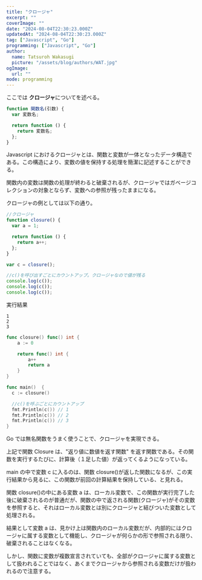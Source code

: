 ```yaml
---
title: "クロージャ"
excerpt: ""
coverImage: ""
date: "2024-08-04T22:30:23.000Z"
updatedAt: "2024-08-04T22:30:23.000Z"
tag: ["Javascript", "Go"]
programming: ["Javascript", "Go"]
author:
  name: Tatsuroh Wakasugi
  picture: "/assets/blog/authors/WAT.jpg"
ogImage:
  url: ""
mode: programming
---
```


ここでは **クロージャ**についてを述べる。

<div class="note_content_by_programming_language" id="note_content_Javascript">

```javascript
function 関数名(引数) {
  var 変数名;

  return function () {
    return 変数名;
  };
}
```

Javascript におけるクロージャとは、関数と変数が一体となったデータ構造である。この構造により、変数の値を保持する処理を簡潔に記述することができる。

関数内の変数は関数の処理が終わると破棄されるが、クロージャではガベージコレクションの対象とならず、変数への参照が残ったままになる。

クロージャの例としては以下の通り。

```javascript
//クロージャ
function closure() {
  var a = 1;

  return function () {
    return a++;
  };
}

var c = closure();

//c()を呼び出すごとにカウントアップ。クロージャなので値が残る
console.log(c());
console.log(c());
console.log(c());
```

実行結果

```
1
2
3
```

</div>
<div class="note_content_by_programming_language" id="note_content_Go">

```go
func closure() func() int {
	a := 0

	return func() int {
		a++
		return a
	}
}

func main()  {
  c := closure()

  //c()を呼ぶごとにカウントアップ
  fmt.Println(c()) // 1
  fmt.Println(c()) // 2
  fmt.Println(c()) // 3
}
```

Go では無名関数をうまく使うことで、クロージャを実現できる。

上記で関数 Closure は、"返り値に数値を返す関数" を返す関数である。その関数を実行するたびに、計算後（１足した値）が返ってくるようになっている。

main の中で変数 c に入るのは、関数 closure()が返した関数になるが、この実行結果から見るに、この関数が前回の計算結果を保持している、と見れる。

関数 closure()の中にある変数 a は、ローカル変数で、この関数が実行完了した後に破棄されるのが普通だが、関数の中で返される関数(クロージャ)がその変数を参照すると、それはローカル変数とは別にクロージャと結びついた変数として処理される。

結果として変数 a は、見かけ上は関数内のローカル変数だが、内部的にはクロージャに属する変数として機能し、クロージャが何らかの形で参照される限り、破棄されることはなくなる。

しかし、関数に変数が複数宣言されていても、全部がクロージャに属する変数として扱われることではなく、あくまでクロージャから参照される変数だけが扱われるので注意する。

</div>
